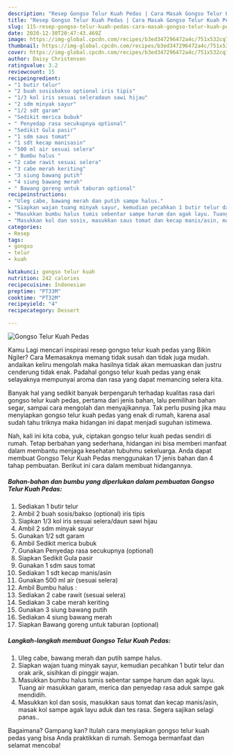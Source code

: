 ```yaml
---
description: "Resep Gongso Telur Kuah Pedas | Cara Masak Gongso Telur Kuah Pedas Yang Menggugah Selera"
title: "Resep Gongso Telur Kuah Pedas | Cara Masak Gongso Telur Kuah Pedas Yang Menggugah Selera"
slug: 115-resep-gongso-telur-kuah-pedas-cara-masak-gongso-telur-kuah-pedas-yang-menggugah-selera
date: 2020-12-30T20:47:43.469Z
image: https://img-global.cpcdn.com/recipes/b3ed347296472a4c/751x532cq70/gongso-telur-kuah-pedas-foto-resep-utama.jpg
thumbnail: https://img-global.cpcdn.com/recipes/b3ed347296472a4c/751x532cq70/gongso-telur-kuah-pedas-foto-resep-utama.jpg
cover: https://img-global.cpcdn.com/recipes/b3ed347296472a4c/751x532cq70/gongso-telur-kuah-pedas-foto-resep-utama.jpg
author: Daisy Christensen
ratingvalue: 3.2
reviewcount: 15
recipeingredient:
- "1 butir telur"
- "2 buah sosisbakso optional iris tipis"
- "1/3 kol iris sesuai seleradaun sawi hijau"
- "2 sdm minyak sayur"
- "1/2 sdt garam"
- "Sedikit merica bubuk"
- " Penyedap rasa secukupnya optional"
- "Sedikit Gula pasir"
- "1 sdm saus tomat"
- "1 sdt kecap manisasin"
- "500 ml air sesuai selera"
- " Bumbu halus "
- "2 cabe rawit sesuai selera"
- "3 cabe merah keriting"
- "3 siung bawang putih"
- "4 siung bawang merah"
- " Bawang goreng untuk taburan optional"
recipeinstructions:
- "Uleg cabe, bawang merah dan putih sampe halus."
- "Siapkan wajan tuang minyak sayur, kemudian pecahkan 1 butir telur dan orak arik, sisihkan di pinggir wajan."
- "Masukkan bumbu halus tumis sebentar sampe harum dan agak layu. Tuang air masukkan garam, merica dan penyedap rasa aduk sampe gak mendidih."
- "Masukkan kol dan sosis, masukkan saus tomat dan kecap manis/asin, masak kol sampe agak layu aduk dan tes rasa. Segera sajikan selagi panas.."
categories:
- Resep
tags:
- gongso
- telur
- kuah

katakunci: gongso telur kuah 
nutrition: 242 calories
recipecuisine: Indonesian
preptime: "PT33M"
cooktime: "PT32M"
recipeyield: "4"
recipecategory: Dessert

---
```



![Gongso Telur Kuah Pedas](https://img-global.cpcdn.com/recipes/b3ed347296472a4c/751x532cq70/gongso-telur-kuah-pedas-foto-resep-utama.jpg)

Kamu Lagi mencari inspirasi resep gongso telur kuah pedas yang Bikin Ngiler? Cara Memasaknya memang tidak susah dan tidak juga mudah. andaikan keliru mengolah maka hasilnya tidak akan memuaskan dan justru cenderung tidak enak. Padahal gongso telur kuah pedas yang enak selayaknya mempunyai aroma dan rasa yang dapat memancing selera kita.

Banyak hal yang sedikit banyak berpengaruh terhadap kualitas rasa dari gongso telur kuah pedas, pertama dari jenis bahan, lalu pemilihan bahan segar, sampai cara mengolah dan menyajikannya. Tak perlu pusing jika mau menyiapkan gongso telur kuah pedas yang enak di rumah, karena asal sudah tahu triknya maka hidangan ini dapat menjadi suguhan istimewa.




Nah, kali ini kita coba, yuk, ciptakan gongso telur kuah pedas sendiri di rumah. Tetap berbahan yang sederhana, hidangan ini bisa memberi manfaat dalam membantu menjaga kesehatan tubuhmu sekeluarga. Anda dapat membuat Gongso Telur Kuah Pedas menggunakan 17 jenis bahan dan 4 tahap pembuatan. Berikut ini cara dalam membuat hidangannya.

<!--inarticleads1-->

##### Bahan-bahan dan bumbu yang diperlukan dalam pembuatan Gongso Telur Kuah Pedas:

1. Sediakan 1 butir telur
1. Ambil 2 buah sosis/bakso (optional) iris tipis
1. Siapkan 1/3 kol iris sesuai selera/daun sawi hijau
1. Ambil 2 sdm minyak sayur
1. Gunakan 1/2 sdt garam
1. Ambil Sedikit merica bubuk
1. Gunakan  Penyedap rasa secukupnya (optional)
1. Siapkan Sedikit Gula pasir
1. Gunakan 1 sdm saus tomat
1. Sediakan 1 sdt kecap manis/asin
1. Gunakan 500 ml air (sesuai selera)
1. Ambil  Bumbu halus :
1. Sediakan 2 cabe rawit (sesuai selera)
1. Sediakan 3 cabe merah keriting
1. Gunakan 3 siung bawang putih
1. Sediakan 4 siung bawang merah
1. Siapkan  Bawang goreng untuk taburan (optional)




<!--inarticleads2-->

##### Langkah-langkah membuat Gongso Telur Kuah Pedas:

1. Uleg cabe, bawang merah dan putih sampe halus.
1. Siapkan wajan tuang minyak sayur, kemudian pecahkan 1 butir telur dan orak arik, sisihkan di pinggir wajan.
1. Masukkan bumbu halus tumis sebentar sampe harum dan agak layu. Tuang air masukkan garam, merica dan penyedap rasa aduk sampe gak mendidih.
1. Masukkan kol dan sosis, masukkan saus tomat dan kecap manis/asin, masak kol sampe agak layu aduk dan tes rasa. Segera sajikan selagi panas..




Bagaimana? Gampang kan? Itulah cara menyiapkan gongso telur kuah pedas yang bisa Anda praktikkan di rumah. Semoga bermanfaat dan selamat mencoba!
